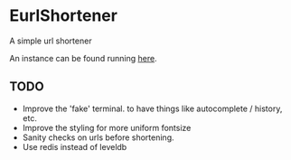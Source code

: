 EurlShortener
=============

A simple url shortener

An instance can be found running [here](http://esk.io).

TODO
----

 - Improve the 'fake' terminal. to have things like autocomplete / <up> history,
etc.
 - Improve the styling for more uniform fontsize
 - Sanity checks on urls before shortening.
 - Use redis instead of leveldb



